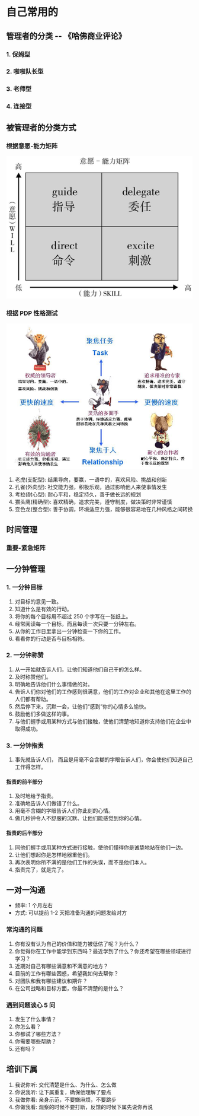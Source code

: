 # 自己常用的

## 管理者的分类 -- 《哈佛商业评论》

### 1. 保姆型

### 2. 啦啦队长型

### 3. 老师型

### 4. 连接型

## 被管理者的分类方式

### 根据意愿-能力矩阵

![意愿-能力矩阵](./assets/wish-skill-matrix.jpg)

### 根据 PDP 性格测试

![PDP](./assets/pdp.jpg)

1. 老虎(支配型): 结果导向，要赢，一语中的，喜欢风险、挑战和创新
2. 孔雀(外向型): 社交能力强，积极乐观，通过影响他人来使事情发生
3. 考拉(耐心型): 耐心平和，稳定持久，善于做长远的规划
4. 猫头鹰(精确型): 喜欢精确，追求完美，遵守制度，做决策时非常谨慎
5. 变色龙(整合型): 善于协调，环境适应力强，能够很容易地在几种风格之间转换

## 时间管理

### 重要-紧急矩阵

## 一分钟管理

### 1. 一分钟目标

1. 对目标的意见一致。
2. 知道什么是有效的行动。
3. 将你的每个目标用不超过 250 个字写在一张纸上。
4. 经常阅读每一个目标，而且每读一次只要一分钟左右。
5. 从你的工作日里拿出一分钟检查一下你的工作。
6. 看看你的行动是否与目标相符。

### 2. 一分钟称赞

1. 从一开始就告诉人们，让他们知道他们自己干的怎么样。
2. 及时称赞他们。
3. 明确地告诉他们什么事情做的对。
4. 告诉人们你对他们的工作感到很满意，他们的工作对企业和其他在这里工作的人们都有帮助。
5. 然后停下来，沉默一会，让他们“感到”你的心情多么愉快。
6. 鼓励他们多做这样的事。
7. 与他们握手或用某种方式与他们接触，使他们清楚地知道你支持他们在企业中取得成功。

### 3. 一分钟指责

1. 事先就告诉人们， 而且是用毫不合含糊的字眼告诉人们，你会使他们知道自己工作得怎样。

#### 指责的前半部分

1. 及时地给予指责。
2. 准确地告诉人们做错了什么。
3. 用毫不含糊的字眼告诉人们你此刻的心情。
4. 做几秒钟令人不舒服的沉默、让他们能感觉到你的心情。

#### 指责的后半部分

1. 同他们握手或用某种方式进行接触，使他们懂得你是诚挚地站在他们一边。
2. 让他们想起你是怎样地器重他们。
3. 再次表明你所不满的是他们工作的失误，而不是他们本人。
4. 指责完了，就是完了。

## 一对一沟通

- 频率: 1 个月左右
- 方式: 可以提前 1-2 天把准备沟通的问题发给对方

### 常沟通的问题

1. 你有没有认为自己的价值和能力被低估了呢？为什么？
2. 你觉得你在工作中能学到东西吗？最近学到了什么？你还希望在哪些领域进行学习？
3. 近期对自己有哪些满意和不满意的地方？
4. 目前的工作有哪些困惑，希望我如何去帮你？
5. 对团队和我有哪些建议和期许？
6. 在公司战略和目标方面，你最不清楚的是什么？

### 遇到问题谈心 5 问

1. 发生了什么事情？
2. 你怎么看？
3. 你都试了哪些方法？
4. 你需要哪些帮助？
5. 还有吗？

## 培训下属

1. 我说你听: 交代清楚是什么、为什么、怎么做
2. 你说我听: 让下属重复，确保他理解了要点
3. 我做你看: 亲身示范，不要嫌麻烦，不要跳步
4. 你做我看: 观察的时候不要打断，反馈的时候下属先说你再说
